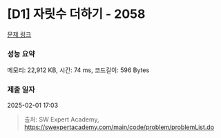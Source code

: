 # [D1] 자릿수 더하기 - 2058 

[문제 링크](https://swexpertacademy.com/main/code/problem/problemDetail.do?contestProbId=AV5QPRjqA10DFAUq) 

### 성능 요약

메모리: 22,912 KB, 시간: 74 ms, 코드길이: 596 Bytes

### 제출 일자

2025-02-01 17:03



> 출처: SW Expert Academy, https://swexpertacademy.com/main/code/problem/problemList.do